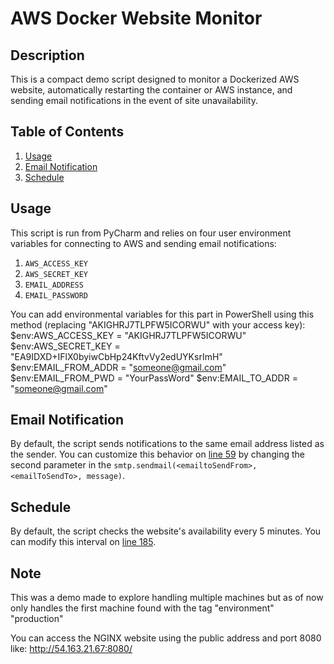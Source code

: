 # AWS Docker Website Monitor

## Description

This is a compact demo script designed to monitor a Dockerized AWS website, automatically restarting the container or AWS instance, and sending email notifications in the event of site unavailability.

## Table of Contents

1. [Usage](#usage)
2. [Email Notification](#email-notification)
3. [Schedule](#schedule)

## Usage

This script is run from PyCharm and relies on four user environment variables for connecting to AWS and sending email notifications:

1. `AWS_ACCESS_KEY`
2. `AWS_SECRET_KEY`
3. `EMAIL_ADDRESS`
4. `EMAIL_PASSWORD`

You can add environmental variables for this part in PowerShell using this method (replacing "AKIGHRJ7TLPFW5ICORWU" with your access key):
$env:AWS_ACCESS_KEY = "AKIGHRJ7TLPFW5ICORWU"
$env:AWS_SECRET_KEY = "EA9IDXD+IFlX0byiwCbHp24KftvVy2edUYKsrImH"
$env:EMAIL_FROM_ADDR = "someone@gmail.com"
$env:EMAIL_FROM_PWD = "YourPassWord"
$env:EMAIL_TO_ADDR = "someone@gmail.com"

## Email Notification

By default, the script sends notifications to the same email address listed as the sender. You can customize this behavior on [line 59](#) by changing the second parameter in the `smtp.sendmail(<emailtoSendFrom>, <emailToSendTo>, message)`.

## Schedule

By default, the script checks the website's availability every 5 minutes. You can modify this interval on [line 185](#).

## Note

This was a demo made to explore handling multiple machines but as of now only handles the first machine found with the tag "environment" "production"


You can access the NGINX website using the public address and port 8080 like:
http://54.163.21.67:8080/


